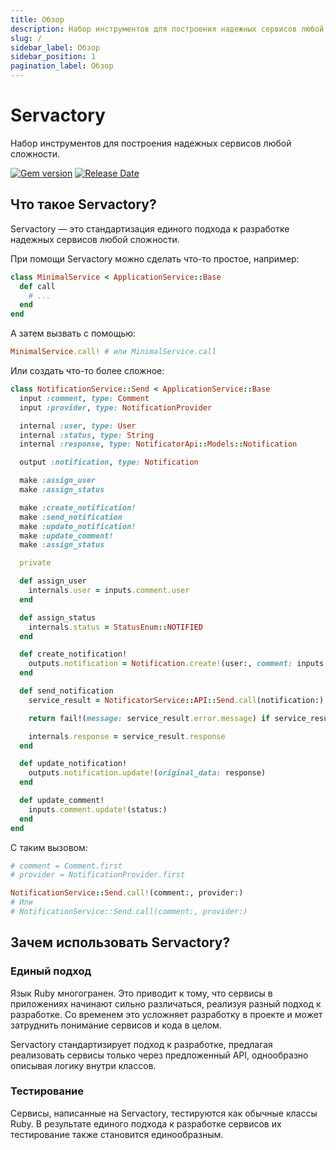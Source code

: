 ```yaml
---
title: Обзор
description: Набор инструментов для построения надежных сервисов любой сложности
slug: /
sidebar_label: Обзор
sidebar_position: 1
pagination_label: Обзор
---
```


# Servactory

Набор инструментов для построения надежных сервисов любой сложности.

[![Gem version](https://img.shields.io/gem/v/servactory?logo=rubygems&logoColor=fff)](https://rubygems.org/gems/servactory)
[![Release Date](https://img.shields.io/github/release-date/afuno/servactory)](https://github.com/afuno/servactory/releases)

## Что такое Servactory?

Servactory — это стандартизация единого подхода к разработке надежных сервисов любой сложности.

При помощи Servactory можно сделать что-то простое, например:

```ruby
class MinimalService < ApplicationService::Base
  def call
    # ...
  end
end
```

А затем вызвать с помощью:

```ruby
MinimalService.call! # или MinimalService.call
```

Или создать что-то более сложное:

```ruby
class NotificationService::Send < ApplicationService::Base
  input :comment, type: Comment
  input :provider, type: NotificationProvider

  internal :user, type: User
  internal :status, type: String
  internal :response, type: NotificatorApi::Models::Notification

  output :notification, type: Notification

  make :assign_user
  make :assign_status

  make :create_notification!
  make :send_notification
  make :update_notification!
  make :update_comment!
  make :assign_status

  private

  def assign_user
    internals.user = inputs.comment.user
  end

  def assign_status
    internals.status = StatusEnum::NOTIFIED
  end

  def create_notification!
    outputs.notification = Notification.create!(user:, comment: inputs.comment, provider: inputs.provider)
  end

  def send_notification
    service_result = NotificatorService::API::Send.call(notification:)

    return fail!(message: service_result.error.message) if service_result.failure?

    internals.response = service_result.response
  end

  def update_notification!
    outputs.notification.update!(original_data: response)
  end

  def update_comment!
    inputs.comment.update!(status:)
  end
end
```

С таким вызовом:

```ruby
# comment = Comment.first
# provider = NotificationProvider.first

NotificationService::Send.call!(comment:, provider:)
# Или 
# NotificationService::Send.call(comment:, provider:)
```

## Зачем использовать Servactory?

### Единый подход

Язык Ruby многогранен.
Это приводит к тому, что сервисы в приложениях начинают сильно различаться, реализуя разный подход к разработке.
Со временем это усложняет разработку в проекте и может затруднить понимание сервисов и кода в целом.

Servactory стандартизирует подход к разработке, предлагая реализовать сервисы только через предложенный API, однообразно описывая логику внутри классов.

### Тестирование

Сервисы, написанные на Servactory, тестируются как обычные классы Ruby.
В результате единого подхода к разработке сервисов их тестирование также становится единообразным.
